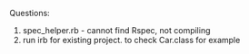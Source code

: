 Questions:

1.  spec_helper.rb - cannot find Rspec, not compiling
2.  run irb for existing project.
    to check Car.class for example
